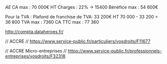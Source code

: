 *AE*
CA max :  70 000€ HT
Charges : 22% -> 15400
Bénéfice max : 54 600€

Pour la TVA :
Plafond de franchise de TVA: 33 200€ HT
70 000 - 33 200 = 36 800
TVA max : 7360
CA TTC max : 77 360

http://compta.dataheroes.fr/


// ACCRE
// https://www.service-public.fr/particuliers/vosdroits/F11677

// ACCRE Micro-entreprises
// https://www.service-public.fr/professionnels-entreprises/vosdroits/F32318
